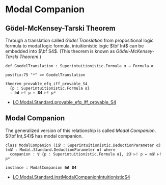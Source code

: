 # Modal Companion

## Gödel-McKensey-Tarski Theorem

Through a translation called _Gödel Translation_ from propositional logic formula to modal logic formula, intuitionistic logic $\bf Int$ can be embedded into $\bf S4$. (This theorem is known as _Gödel-McKensey-Tarski Theorem_.)

```lean
def GoedelTranslation : Superintuitionistic.Formula α → Formula α

postfix:75 "ᵍ" => GoedelTranslation

theorem provable_efq_iff_provable_S4
  {p : Superintuitionistic.Formula α}
  : 𝐈𝐧𝐭 ⊢! p ↔ 𝐒𝟒 ⊢! pᵍ
```
- [LO.Modal.Standard.provable_efq_iff_provable_S4](https://iehality.github.io/lean4-logic/Logic/Modal/Standard/Kripke/ModalCompanion.html#LO.Modal.Standard.provable_efq_iff_provable_S4)

## Modal Companion

The generalized version of this relationship is called _Modal Companion_. $(\bf Int,S4)$ has modal companion.

```lean
class ModalCompanion (i𝓓 : Superintuitionistic.DeductionParameter α) (m𝓓 : Modal.Standard.DeductionParameter α) where
  companion : ∀ {p : Superintuitionistic.Formula α}, i𝓓 ⊢! p ↔ m𝓓 ⊢! pᵍ

instance : ModalCompanion 𝐈𝐧𝐭 𝐒𝟒
```
- [LO.Modal.Standard.instModalCompanionIntuitionisticS4](https://iehality.github.io/lean4-logic/Logic/Modal/Standard/Kripke/ModalCompanion.html#LO.Modal.Standard.instModalCompanionIntuitionisticS4)

